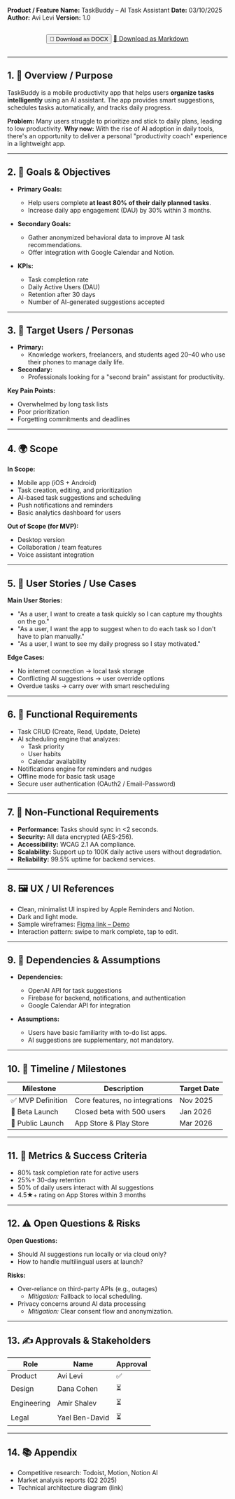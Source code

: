 
**Product / Feature Name:** TaskBuddy – AI Task Assistant
**Date:** 03/10/2025
**Author:** Avi Levi
**Version:** 1.0

<div style="text-align: center; margin: 30px 0;">
  <button onclick="downloadAsDocx()" class="download-btn">
    📄 Download as DOCX
  </button>
  <a href="https://raw.githubusercontent.com/booya1986/PRD_Tamplet/main/PRD-Template.md" download="PRD-Template.md" class="download-btn download-btn-secondary">
    📝 Download as Markdown
  </a>
</div>

<script src="https://cdn.jsdelivr.net/npm/docx@7.8.2/build/index.min.js"></script>
<script src="assets/js/download.js"></script>

---

## 1. 📝 Overview / Purpose
TaskBuddy is a mobile productivity app that helps users **organize tasks intelligently** using an AI assistant.
The app provides smart suggestions, schedules tasks automatically, and tracks daily progress.

**Problem:** Many users struggle to prioritize and stick to daily plans, leading to low productivity.
**Why now:** With the rise of AI adoption in daily tools, there's an opportunity to deliver a personal "productivity coach" experience in a lightweight app.

---

## 2. 🎯 Goals & Objectives
- **Primary Goals:**
  - Help users complete **at least 80% of their daily planned tasks**.
  - Increase daily app engagement (DAU) by 30% within 3 months.

- **Secondary Goals:**
  - Gather anonymized behavioral data to improve AI task recommendations.
  - Offer integration with Google Calendar and Notion.

- **KPIs:**
  - Task completion rate
  - Daily Active Users (DAU)
  - Retention after 30 days
  - Number of AI-generated suggestions accepted

---

## 3. 👥 Target Users / Personas
- **Primary:**
  - Knowledge workers, freelancers, and students aged 20–40 who use their phones to manage daily life.
- **Secondary:**
  - Professionals looking for a "second brain" assistant for productivity.

**Key Pain Points:**
- Overwhelmed by long task lists
- Poor prioritization
- Forgetting commitments and deadlines

---

## 4. 🌍 Scope
**In Scope:**
- Mobile app (iOS + Android)
- Task creation, editing, and prioritization
- AI-based task suggestions and scheduling
- Push notifications and reminders
- Basic analytics dashboard for users

**Out of Scope (for MVP):**
- Desktop version
- Collaboration / team features
- Voice assistant integration

---

## 5. 🧭 User Stories / Use Cases
**Main User Stories:**
- "As a user, I want to create a task quickly so I can capture my thoughts on the go."
- "As a user, I want the app to suggest when to do each task so I don't have to plan manually."
- "As a user, I want to see my daily progress so I stay motivated."

**Edge Cases:**
- No internet connection → local task storage
- Conflicting AI suggestions → user override options
- Overdue tasks → carry over with smart rescheduling

---

## 6. 🧠 Functional Requirements
- Task CRUD (Create, Read, Update, Delete)
- AI scheduling engine that analyzes:
  - Task priority
  - User habits
  - Calendar availability
- Notifications engine for reminders and nudges
- Offline mode for basic task usage
- Secure user authentication (OAuth2 / Email-Password)

---

## 7. 🧩 Non-Functional Requirements
- **Performance:** Tasks should sync in <2 seconds.
- **Security:** All data encrypted (AES-256).
- **Accessibility:** WCAG 2.1 AA compliance.
- **Scalability:** Support up to 100K daily active users without degradation.
- **Reliability:** 99.5% uptime for backend services.

---

## 8. 🖼️ UX / UI References
- Clean, minimalist UI inspired by Apple Reminders and Notion.
- Dark and light mode.
- Sample wireframes: [Figma link – Demo](https://www.figma.com/)
- Interaction pattern: swipe to mark complete, tap to edit.

---

## 9. 🔄 Dependencies & Assumptions
- **Dependencies:**
  - OpenAI API for task suggestions
  - Firebase for backend, notifications, and authentication
  - Google Calendar API for integration

- **Assumptions:**
  - Users have basic familiarity with to-do list apps.
  - AI suggestions are supplementary, not mandatory.

---

## 10. 🧭 Timeline / Milestones

<table>
  <thead>
    <tr>
      <th>Milestone</th>
      <th>Description</th>
      <th>Target Date</th>
    </tr>
  </thead>
  <tbody>
    <tr>
      <td>✅ MVP Definition</td>
      <td>Core features, no integrations</td>
      <td>Nov 2025</td>
    </tr>
    <tr>
      <td>🧪 Beta Launch</td>
      <td>Closed beta with 500 users</td>
      <td>Jan 2026</td>
    </tr>
    <tr>
      <td>🚀 Public Launch</td>
      <td>App Store & Play Store</td>
      <td>Mar 2026</td>
    </tr>
  </tbody>
</table>

---

## 11. 📏 Metrics & Success Criteria
- 80% task completion rate for active users
- 25%+ 30-day retention
- 50% of daily users interact with AI suggestions
- 4.5★+ rating on App Stores within 3 months

---

## 12. ⚠️ Open Questions & Risks
**Open Questions:**
- Should AI suggestions run locally or via cloud only?
- How to handle multilingual users at launch?

**Risks:**
- Over-reliance on third-party APIs (e.g., outages)
  - *Mitigation:* Fallback to local scheduling.
- Privacy concerns around AI data processing
  - *Mitigation:* Clear consent flow and anonymization.

---

## 13. ✍️ Approvals & Stakeholders

<table>
  <thead>
    <tr>
      <th>Role</th>
      <th>Name</th>
      <th>Approval</th>
    </tr>
  </thead>
  <tbody>
    <tr>
      <td>Product</td>
      <td>Avi Levi</td>
      <td>✅</td>
    </tr>
    <tr>
      <td>Design</td>
      <td>Dana Cohen</td>
      <td>⏳</td>
    </tr>
    <tr>
      <td>Engineering</td>
      <td>Amir Shalev</td>
      <td>⏳</td>
    </tr>
    <tr>
      <td>Legal</td>
      <td>Yael Ben-David</td>
      <td>⏳</td>
    </tr>
  </tbody>
</table>

---

## 14. 📚 Appendix
- Competitive research: Todoist, Motion, Notion AI
- Market analysis reports (Q2 2025)
- Technical architecture diagram (link)
